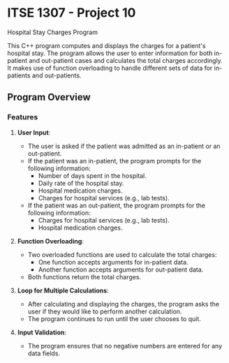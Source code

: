 # ITSE 1307 - Project 10

Hospital Stay Charges Program

This C++ program computes and displays the charges for a patient's hospital stay. The program allows the user to enter information for both in-patient and out-patient cases and calculates the total charges accordingly. It makes use of function overloading to handle different sets of data for in-patients and out-patients.

## Program Overview

### Features

1. **User Input**:
   - The user is asked if the patient was admitted as an in-patient or an out-patient.
   - If the patient was an in-patient, the program prompts for the following information:
     - Number of days spent in the hospital.
     - Daily rate of the hospital stay.
     - Hospital medication charges.
     - Charges for hospital services (e.g., lab tests).
   - If the patient was an out-patient, the program prompts for the following information:
     - Charges for hospital services (e.g., lab tests).
     - Hospital medication charges.

2. **Function Overloading**:
   - Two overloaded functions are used to calculate the total charges:
     - One function accepts arguments for in-patient data.
     - Another function accepts arguments for out-patient data.
   - Both functions return the total charges.

3. **Loop for Multiple Calculations**:
   - After calculating and displaying the charges, the program asks the user if they would like to perform another calculation.
   - The program continues to run until the user chooses to quit.

4. **Input Validation**:
   - The program ensures that no negative numbers are entered for any data fields.
